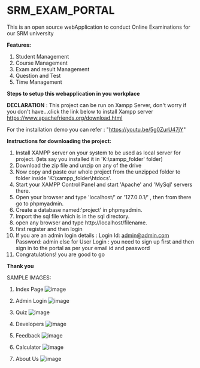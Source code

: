 # SRM_EXAM_PORTAL
This is an open source webApplication to conduct Online Examinations for our SRM university

**Features:**
1. Student Management
2. Course Management
3. Exam and result Management
4. Question and Test
5. Time Management

**Steps to setup this webapplication in you workplace**

**DECLARATION** :
 This project can be run on Xampp Server, don't worry if you don't have...click the link below to install Xampp server
 https://www.apachefriends.org/download.html

For the installation demo you can refer : "https://youtu.be/5g0ZurU47jY"

**Instructions for downloading the project:**

1. Install XAMPP server on your system to be used as local server for project. (lets say you installed it in 'K:\xampp_folder' folder)
2. Download the zip file and unzip on any of the drive
3. Now copy and paste our whole project from the unzipped folder to folder inside 'K:\xampp_folder\htdocs'.
4. Start your XAMPP Control Panel and start 'Apache' and 'MySql' servers there.
5. Open your browser and type 'localhost/' or '127.0.0.1/' , then from there go to phpmyadmin.
6. Create a database named:'project' in phpmyadmin.
7. Import the sql file which is in the sql directory.
8. open any browser and type http://localhost/filename.
9. first register and then login
10. If you are an admin login details : Login Id: admin@admin.com Password: admin
 else for User Login : you need to sign up first and then sign in to the portal as per your email id and password
11. Congratulations! you are good to go

**Thank you** 


SAMPLE IMAGES: 
1. Index Page
![image](https://user-images.githubusercontent.com/70905787/115527508-bc2ce480-a2ae-11eb-93b0-fc990eb38d0f.png)

2. Admin Login
![image](https://user-images.githubusercontent.com/70905787/115527677-e7afcf00-a2ae-11eb-991c-5e1a426f2e88.png)

3. Quiz
![image](https://user-images.githubusercontent.com/70905787/115527864-175ed700-a2af-11eb-84ff-e6799d265a0e.png)

4. Developers
![image](https://user-images.githubusercontent.com/70905787/115728974-9bde5200-a3a2-11eb-89a9-1fbdfb6763d3.png)

5. Feedback
![image](https://user-images.githubusercontent.com/70905787/115528194-7290c980-a2af-11eb-8f1f-136039d484cb.png)

6. Calculator 
![image](https://user-images.githubusercontent.com/70905787/115728710-5883e380-a3a2-11eb-8cc5-ecdeed23d1a4.png)

7. About Us 
![image](https://user-images.githubusercontent.com/70905787/115728878-8537fb00-a3a2-11eb-857d-be01f781fa48.png)




